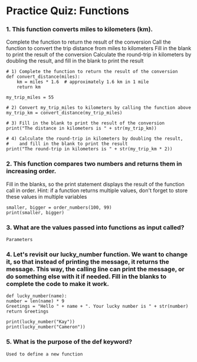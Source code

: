 # Practice Quiz: Functions

### 1. This function converts miles to kilometers (km).
Complete the function to return the result of the conversion
Call the function to convert the trip distance from miles to kilometers
Fill in the blank to print the result of the conversion
Calculate the round-trip in kilometers by doubling the result, and fill in the blank to print the result

    # 1) Complete the function to return the result of the conversion
    def convert_distance(miles):
        km = miles * 1.6  # approximately 1.6 km in 1 mile
        return km

    my_trip_miles = 55

    # 2) Convert my_trip_miles to kilometers by calling the function above
    my_trip_km = convert_distance(my_trip_miles)

    # 3) Fill in the blank to print the result of the conversion
    print("The distance in kilometers is " + str(my_trip_km))

    # 4) Calculate the round-trip in kilometers by doubling the result,
    #    and fill in the blank to print the result
    print("The round-trip in kilometers is " + str(my_trip_km * 2))


### 2. This function compares two numbers and returns them in increasing order.

Fill in the blanks, so the print statement displays the result of the function call in order.
Hint: if a function returns multiple values, don't forget to store these values in multiple variables

    smaller, bigger = order_numbers(100, 99)
    print(smaller, bigger)


### 3. What are the values passed into functions as input called?

    Parameters

### 4. Let's revisit our lucky_number function. We want to change it, so that instead of printing the message, it returns the message. This way, the calling line can print the message, or do something else with it if needed. Fill in the blanks to complete the code to make it work.


    def lucky_number(name):
    number = len(name) * 9
    Greetings = "Hello " + name + ". Your lucky number is " + str(number)
    return Greetings
            
    print(lucky_number("Kay"))
    print(lucky_number("Cameron"))

### 5. What is the purpose of the def keyword?

    Used to define a new function
